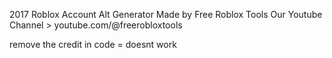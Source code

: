 2017 Roblox Account Alt Generator
Made by Free Roblox Tools
Our Youtube Channel > youtube.com/@freerobloxtools


remove the credit in code = doesnt work
